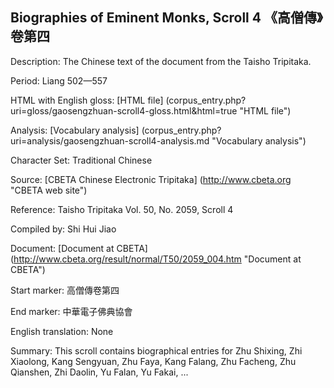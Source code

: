 ##  Biographies of Eminent Monks, Scroll 4 《高僧傳》卷第四

Description: The Chinese text of the document from the Taisho Tripitaka.

Period: Liang 502—557

HTML with English gloss: [HTML file] (corpus_entry.php?uri=gloss/gaosengzhuan-scroll4-gloss.html&html=true "HTML file")

Analysis: [Vocabulary analysis] (corpus_entry.php?uri=analysis/gaosengzhuan-scroll4-analysis.md "Vocabulary analysis")

Character Set: Traditional Chinese

Source: [CBETA Chinese Electronic Tripitaka] (http://www.cbeta.org "CBETA web site")

Reference: Taisho Tripitaka Vol. 50, No. 2059, Scroll 4

Compiled by: Shi Hui Jiao

Document: [Document at CBETA] (http://www.cbeta.org/result/normal/T50/2059_004.htm "Document at CBETA")

Start marker: 高僧傳卷第四

End marker: 中華電子佛典協會

English	translation: None

Summary: This scroll contains biographical entries for Zhu Shixing, Zhi Xiaolong, Kang Sengyuan, Zhu Faya, Kang Falang, Zhu Facheng, Zhu Qianshen, Zhi Daolin, Yu Falan, Yu Fakai, ...
